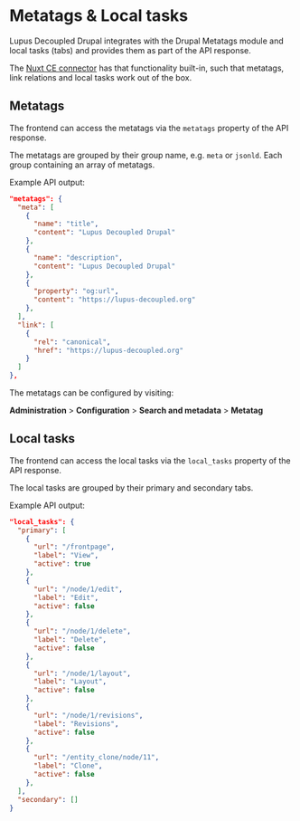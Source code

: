 # Metatags & Local tasks

Lupus Decoupled Drupal integrates with the Drupal Metatags module and local tasks (tabs) and provides them as part of the API response.

The [Nuxt CE connector](/nuxt/drupal-ce-connector) has that functionality built-in, such that metatags, link relations and local tasks work out of the box.

## Metatags

The frontend can access the metatags via the `metatags` property of the API response.

The metatags are grouped by their group name, e.g. `meta` or `jsonld`. Each group containing an array of metatags.

Example API output:

```json
"metatags": {
  "meta": [
    {
      "name": "title",
      "content": "Lupus Decoupled Drupal"
    },
    {
      "name": "description",
      "content": "Lupus Decoupled Drupal"
    },
    {
      "property": "og:url",
      "content": "https://lupus-decoupled.org"
    },
  ],
  "link": [
    {
      "rel": "canonical",
      "href": "https://lupus-decoupled.org"
    }
  ]
},
```

The metatags can be configured by visiting:

**Administration** > **Configuration** > **Search and metadata** > **Metatag**

## Local tasks

The frontend can access the local tasks via the `local_tasks` property of the API response. 

The local tasks are grouped by their primary and secondary tabs.

Example API output:

```json
"local_tasks": {
  "primary": [
    {
      "url": "/frontpage",
      "label": "View",
      "active": true
    },
    {
      "url": "/node/1/edit",
      "label": "Edit",
      "active": false
    },
    {
      "url": "/node/1/delete",
      "label": "Delete",
      "active": false
    },
    {
      "url": "/node/1/layout",
      "label": "Layout",
      "active": false
    },
    {
      "url": "/node/1/revisions",
      "label": "Revisions",
      "active": false
    },
    {
      "url": "/entity_clone/node/11",
      "label": "Clone",
      "active": false
    },
  ],
  "secondary": []
}
```